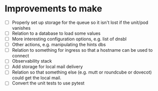 # Improvements to make

 * [ ] Properly set up storage for the queue so it isn't lost if the unit/pod vanishes
 * [ ] Relation to a database to load some values
 * [ ] More interesting configuration options, e.g. list of dnsbl
 * [ ] Other actions, e.g. manipulating the hints dbs
 * [ ] Relation to something for ingress so that a hostname can be used to connect
 * [ ] Observability stack
 * [ ] Add storage for local mail delivery
 * [ ] Relation so that something else (e.g. mutt or roundcube or dovecot) could get the local mail.
 * [ ] Convert the unit tests to use pytest
